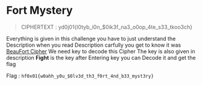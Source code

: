 # Fort Mystery 

> CIPHERTEXT : yd0j01{l0tyb_i0n_$0ik3f_na3_o0op_4te_s33_tkoo3ch}

Everything is given in this challenge you have to just understand the Description when you read Description carfully you get to know it was [BeauFort Cipher](https://www.dcode.fr/beaufort-cipher) We need key to decode this Cipher The key is also given in description **Fight** is the key after Entering key you can Decode it and get the flag 

Flag : `hf0x01{w0ahh_y0u_$0lv3d_th3_f0rt_4nd_b33_myst3ry}`
